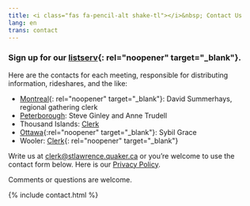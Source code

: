 ```yaml
---
title: <i class="fas fa-pencil-alt shake-tl"></i>&nbsp; Contact Us
lang: en
trans: contact
---
```

### Sign up for our [listserv](https://docs.google.com/forms/d/e/1FAIpQLSeOYBA7a1ygWENuGF63qnjr9NcE9jnHfzEWapSdYG1BMfZ8qA/viewform){: rel="noopener" target="_blank"}.

Here are the contacts for each meeting, responsible for distributing information, rideshares, and the like:

* [Montreal](https://montreal.quaker.ca/contact){: rel="noopener" target="_blank"}: David Summerhays, regional gathering clerk  
* [Peterborough](mailto:info@peterborough.quaker.ca): Steve Ginley and Anne Trudell  
* Thousand Islands: [Clerk](https://quaker.ca/meeting/thousand-islands-monthly-meeting/)  
* [Ottawa](https://ottawa.quaker.ca/Find-Us){:rel="noopener" target="_blank"}: Sybil Grace  
* Wooler: [Clerk](https://quaker.ca/meeting/wooler-monthly-meeting/){: rel="noopener" target="_blank"}  

Write us at [clerk@stlawrence.quaker.ca](mailto:clerk@stlawrence.quaker.ca) or you’re welcome to use the <i class="fas fa-pencil-alt"></i> contact form below. Here is our [Privacy Policy](privacy.html). 

Comments or questions are welcome.

{% include contact.html %}
